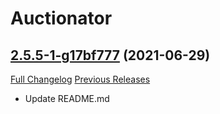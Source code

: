 # Auctionator

## [2.5.5-1-g17bf777](https://github.com/Auctionator/BCC-Auctionator/tree/17bf7779fa5c37be1b1e27360d00fefe4c900591) (2021-06-29)
[Full Changelog](https://github.com/Auctionator/BCC-Auctionator/compare/2.5.5...17bf7779fa5c37be1b1e27360d00fefe4c900591) [Previous Releases](https://github.com/Auctionator/BCC-Auctionator/releases)

- Update README.md  
